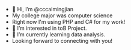 - 👋 Hi, I’m @cccaimingjian
- My college major was computer science
- Right now I'm using PHP and C# for my work!
- 👀 I’m interested in toB Project.
- 🌱 I’m currently learning data analysis.
- Looking forward to connecting with you!

<!---
cccaimingjian/cccaimingjian is a ✨ special ✨ repository because its `README.md` (this file) appears on your GitHub profile.
You can click the Preview link to take a look at your changes.
--->
